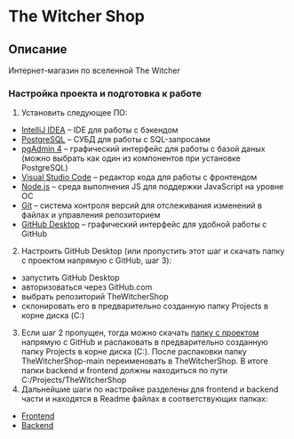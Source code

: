 <!-- Режим предпросмотра markdown-файлов (Ctrl + Shift + V) -->

# The Witcher Shop

## Описание
Интернет-магазин по вселенной The Witcher

### Настройка проекта и подготовка к работе
1. Установить следующее ПО:
- [IntelliJ IDEA](https://www.jetbrains.com/idea/download/?section=windows) – IDE для работы с бэкендом
- [PostgreSQL](https://www.postgresql.org/download) – СУБД для работы с SQL-запросами
- [pgAdmin 4](https://www.pgadmin.org/download/pgadmin-4-windows) – графический интерфейс для работы с базой даных (можно выбрать как один из компонентов при установке PostgreSQL) 
- [Visual Studio Code](https://code.visualstudio.com/download) – редактор кода для работы с фронтендом
- [Node.js](https://nodejs.org/en/download) – среда выполнения JS для поддержки JavaScript на уровне ОС
- [Git](https://git-scm.com/downloads/win) – система контроля версий для отслеживания изменений в файлах и управления репозиторием
- [GitHub Desktop](https://desktop.github.com/download) – графический интерфейс для удобной работы с GitHub
2. Настроить GitHub Desktop (или пропустить этот шаг и скачать папку с проектом напрямую с GitHub, шаг 3):
- запустить GitHub Desktop
- авторизоваться через GitHub.com
- выбрать репозиторий TheWitcherShop
- склонировать его в предварительно созданную папку Projects в корне диска (C:)
3. Если шаг 2 пропущен, тогда можно скачать [папку с проектом](https://github.com/vetrowski/TheWitcherShop.git) напрямую с GitHub и распаковать в предварительно созданную папку Projects в корне диска (C:). После распаковки папку TheWitcherShop-main переименовать в TheWitcherShop. В итоге папки backend и frontend должны находиться по пути C:/Projects/TheWitcherShop
4. Дальнейшие шаги по настройке разделены для frontend и backend части и находятся в Readme файлах в соответствующих папках:
- [Frontend](frontend/README.md)
- [Backend](backend/README.md)